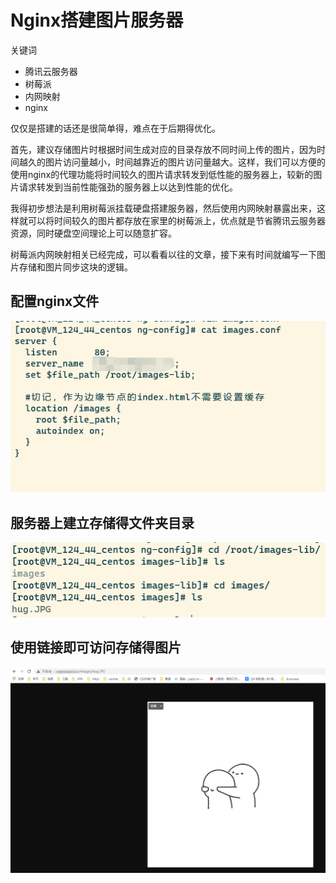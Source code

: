 # Nginx搭建图片服务器

关键词
- 腾讯云服务器
- 树莓派
- 内网映射
- nginx

仅仅是搭建的话还是很简单得，难点在于后期得优化。

首先，建议存储图片时根据时间生成对应的目录存放不同时间上传的图片，因为时间越久的图片访问量越小，时间越靠近的图片访问量越大。这样，我们可以方便的使用nginx的代理功能将时间较久的图片请求转发到低性能的服务器上，较新的图片请求转发到当前性能强劲的服务器上以达到性能的优化。

我得初步想法是利用树莓派挂载硬盘搭建服务器，然后使用内网映射暴露出来，这样就可以将时间较久的图片都存放在家里的树莓派上，优点就是节省腾讯云服务器资源，同时硬盘空间理论上可以随意扩容。

树莓派内网映射相关已经完成，可以看看以往的文章，接下来有时间就编写一下图片存储和图片同步这块的逻辑。

## 配置nginx文件



![image-20210409103128411](nginx_images.assets/image-20210409103128411.png)



## 服务器上建立存储得文件夹目录

![image-20210409103231455](nginx_images.assets/image-20210409103231455.png)



## 使用链接即可访问存储得图片

![image-20210409103201668](nginx_images.assets/image-20210409103201668.png)